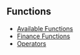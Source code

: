## Functions

* [Available Functions](available_functions.md)
* [Finance Functions](finance.md)
* [Operators](operators.md)
